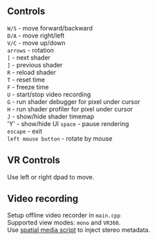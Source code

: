 ## Controls
`W/S` - move forward/backward<br/>
`D/A` - move right/left<br/>
`V/C` - move up/down<br/>
`arrows` - rotation<br/>
`[` - next shader<br/>
`]` - previous shader<br/>
`R` - reload shader<br/>
`T` - reset time<br/>
`F` - freeze time<br/>
`U` - start/stop video recording<br/>
`G` - run shader debugger for pixel under cursor<br/>
`H` - run shader profiler for pixel under cursor<br/>
`J` - show/hide shader timemap<br/>
'Y' - show/hide UI
`space` - pause rendering<br/>
`escape` - exit<br/>
`left mouse button` - rotate by mouse<br/>


## VR Controls
Use left or right dpad to move.


## Video recording

Setup offline video recorder in `main.cpp`<br/>
Supported view modes: `mono` and `VR360`.<br/>
Use [spatial media script](https://github.com/google/spatial-media) to inject stereo metadata.<br/>

